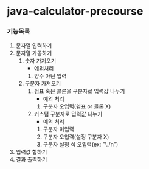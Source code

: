# java-calculator-precourse

### 기능목록
1. 문자열 입력하기
2. 문자열 가공하기
   1. 숫자 가져오기
      - 예외처리
      1. 양수 아닌 입력 
   2. 구분자 가져오기
      1. 쉼표 혹은 콜론을 구분자로 입력값 나누기
         - 예외 처리
         1. 구분자 오입력(쉼표 or 콜론 X)
      2. 커스텀 구분자로 입력값 나누기 
         - 예외 처리
         1. 구분자 미입력
         2. 구분자 오입력(설정 구분자 X)
         3. 구분자 설정 식 오입력(ex: "\\./n")
3. 입력값 합하기
4. 결과 출력하기